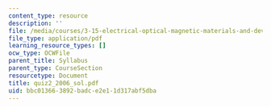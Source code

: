 ```yaml
---
content_type: resource
description: ''
file: /media/courses/3-15-electrical-optical-magnetic-materials-and-devices-fall-2006/bbc013663892badce2e11d317abf5dba_quiz2_2006_sol.pdf
file_type: application/pdf
learning_resource_types: []
ocw_type: OCWFile
parent_title: Syllabus
parent_type: CourseSection
resourcetype: Document
title: quiz2_2006_sol.pdf
uid: bbc01366-3892-badc-e2e1-1d317abf5dba
---
```

